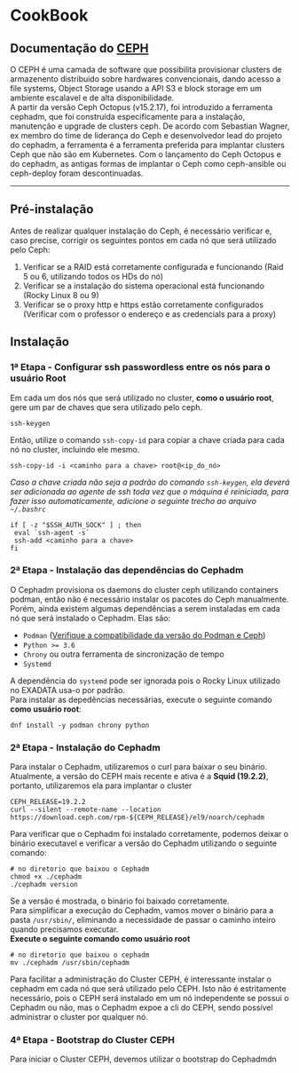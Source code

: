 # CookBook
## Documentação do [CEPH](https://docs.ceph.com/en/reef/)

O CEPH é uma camada de software que possibilita provisionar clusters de armazenento distribuido sobre hardwares convencionais, dando acesso a file systems, Object Storage usando a API S3 e block storage em um ambiente escalavel e de alta disponibilidade. \
A partir da versão Ceph Octopus (v15.2.17), foi introduzido a ferramenta cephadm, que foi construída especificamente para a instalação, manutenção e upgrade de clusters ceph. De acordo com Sebastian Wagner, ex membro do time de liderança do Ceph e desenvolvedor lead do projeto do cephadm, a ferramenta é a ferramenta preferida para implantar clusters Ceph que não são em Kubernetes. Com o lançamento do Ceph Octopus e do cephadm, as antigas formas de implantar o Ceph como ceph-ansible ou ceph-deploy foram descontinuadas.

------------------------------------------------------------------------------------------------------------------------------------

## Pré-instalação

Antes de realizar qualquer instalação do Ceph, é necessário verificar e, caso precise, corrigir os seguintes pontos em cada nó que será utilizado pelo Ceph:
1. Verificar se a RAID está corretamente configurada e funcionando (Raid 5 ou 6, utilizando todos os HDs do nó)
2. Verificar se a instalação do sistema operacional está funcionando (Rocky Linux 8 ou 9)
3. Verificar se o proxy http e https estão corretamente configurados (Verificar com o professor o endereço e as credencials para a proxy)
   
## Instalação

### 1ª Etapa - Configurar ssh passwordless entre os nós para o usuário Root

Em cada um dos nós que será utilizado no cluster, **como o usuário root**, gere um par de chaves que sera utilizado pelo ceph.
```
ssh-keygen
```
Então, utilize o comando `ssh-copy-id` para copiar a chave criada para cada nó no cluster, incluindo ele mesmo.
```
ssh-copy-id -i <caminho para a chave> root@<ip_do_nó>
```
*Caso a chave criada não seja a padrão do comando `ssh-keygen`, ela deverá ser adicionada ao agente de ssh toda vez que o máquina é reiniciada, para fazer isso automaticamente, adicione o seguinte trecho ao arquivo `~/.bashrc`*
```
if [ -z "$SSH_AUTH_SOCK" ] ; then
 eval `ssh-agent -s`
 ssh-add <caminho para a chave>
fi
```

### 2ª Etapa - Instalação das dependências do Cephadm

O Cephadm provisiona os daemons do cluster ceph utilizando containers podman, então não é necessário instalar os pacotes do Ceph manualmente. Porém, ainda existem algumas dependências a serem instaladas em cada nó que será instalado o Cephadm. Elas são:
- `Podman` ([Verifique a compatibilidade da versão do Podman e Ceph](https://docs.ceph.com/en/quincy/cephadm/compatibility/#cephadm-compatibility-with-podman))
- `Python >= 3.6`
- `Chrony` ou outra ferramenta de sincronização de tempo
- `Systemd`

A dependência do `systemd` pode ser ignorada pois o Rocky Linux utilizado no EXADATA usa-o por padrão.  \
Para instalar as depedências necessárias, execute o seguinte comando **como usuário root**:
```
dnf install -y podman chrony python
```

### 2ª Etapa - Instalação do Cephadm

Para instalar o Cephadm, utilizaremos o curl para baixar o seu binário. \
Atualmente, a versão do CEPH mais recente e ativa é a **Squid (19.2.2)**, portanto, utilizaremos ela para implantar o cluster
```
CEPH_RELEASE=19.2.2
curl --silent --remote-name --location https://download.ceph.com/rpm-${CEPH_RELEASE}/el9/noarch/cephadm
```
Para verificar que o Cephadm foi instalado corretamente, podemos deixar o binário executavel e verificar a versão do Cephadm utilizando o seguinte comando:
```
# no diretorio que baixou o Cephadm
chmod +x ./cephadm
./cephadm version
```
Se a versão é mostrada, o binário foi baixado corretamente. \
Para simplificar a execução do Cephadm, vamos mover o binário para a pasta `/usr/sbin/`, eliminando a necessidade de passar o caminho inteiro quando precisamos executar. \
**Execute o seguinte comando como usuário root**
```
# no diretorio que baixou o cephadm
mv ./cephadm /usr/sbin/cephadm
```
Para facilitar a administração do Cluster CEPH, é interessante instalar o cephadm em cada nó que será utilizado pelo CEPH. Isto não é estritamente necessário, pois o CEPH será instalado em um nó independente se possui o Cephadm ou não, mas o Cephadm expoe a cli do CEPH, sendo possível administrar o cluster por qualquer nó.

### 4ª Etapa - Bootstrap do Cluster CEPH  

Para iniciar o Cluster CEPH, devemos utilizar o bootstrap do Cephadmdn
